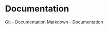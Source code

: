 #  Documentation
[Git - Documentation](https://git-scm.com/doc)
[Markdown - Documentation](https://guides.github.com/features/mastering-markdown)


